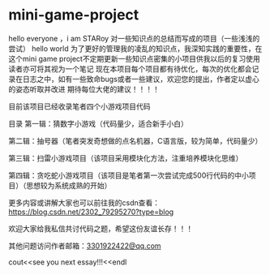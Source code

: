 # mini-game-project
hello everyone ，i am STARoy
对一些知识点的总结而写成的项目（一些浅浅的尝试）
hello world
为了更好的管理我的凌乱的知识点，我深知实践的重要性，在这个mini game project不定期更新一些知识点密集的小项目供我以后的复习使用
读者亦可将其视为一个笔记
现在本项目每个项目都有待优化，每次的优化都会记录在日志之中，如有一些致命bugs或者一些建议，欢迎您的提出，作者定以虚心的姿态听取并改进
期待每位大佬的建议！！！！

目前该项目已经收录笔者四个小游戏项目代码

目录
第一辑：猜数字小游戏（代码量少，适合新手小白）

第二辑：抽号器（笔者突发奇想做的点名机器，C语言版，较为简单，代码量少）

第三辑：扫雷小游戏项目（该项目采用模块化方法，注重培养模块化思维）

第四辑：贪吃蛇小游戏项目（该项目是笔者第一次尝试完成500行代码的中小项目）（思想较为系统成熟的开始）



更多内容或讲解大家也可以前往我的csdn查看：https://blog.csdn.net/2302_79295270?type=blog

欢迎大家给我私信共讨代码之题，希望这份友谊长存！！！

其他问题访问作者邮箱：3301922422@qq.com

cout<<see you next essay!!!<<endl
